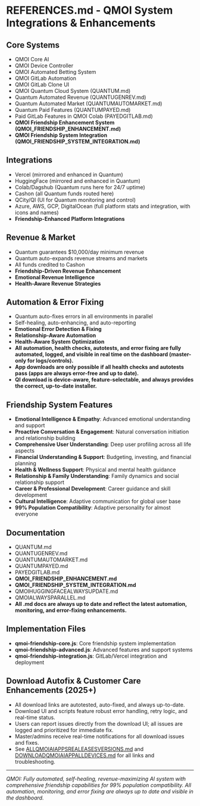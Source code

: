 # REFERENCES.md - QMOI System Integrations & Enhancements

## Core Systems
- QMOI Core AI
- QMOI Device Controller
- QMOI Automated Betting System
- QMOI GitLab Automation
- QMOI GitLab Clone UI
- QMOI Quantum Cloud System (QUANTUM.md)
- Quantum Automated Revenue (QUANTUGENREV.md)
- Quantum Automated Market (QUANTUMAUTOMARKET.md)
- Quantum Paid Features (QUANTUMPAYED.md)
- Paid GitLab Features in QMOI Colab (PAYEDGITLAB.md)
- **QMOI Friendship Enhancement System (QMOI_FRIENDSHIP_ENHANCEMENT.md)**
- **QMOI Friendship System Integration (QMOI_FRIENDSHIP_SYSTEM_INTEGRATION.md)**

## Integrations
- Vercel (mirrored and enhanced in Quantum)
- HuggingFace (mirrored and enhanced in Quantum)
- Colab/Dagshub (Quantum runs here for 24/7 uptime)
- Cashon (all Quantum funds routed here)
- QCity/QI (UI for Quantum monitoring and control)
- Azure, AWS, GCP, DigitalOcean (full platform stats and integration, with icons and names)
- **Friendship-Enhanced Platform Integrations**

## Revenue & Market
- Quantum guarantees $10,000/day minimum revenue
- Quantum auto-expands revenue streams and markets
- All funds credited to Cashon
- **Friendship-Driven Revenue Enhancement**
- **Emotional Revenue Intelligence**
- **Health-Aware Revenue Strategies**

## Automation & Error Fixing
- Quantum auto-fixes errors in all environments in parallel
- Self-healing, auto-enhancing, and auto-reporting
- **Emotional Error Detection & Fixing**
- **Relationship-Aware Automation**
- **Health-Aware System Optimization**
- **All automation, health checks, autotests, and error fixing are fully automated, logged, and visible in real time on the dashboard (master-only for logs/controls).**
- **App downloads are only possible if all health checks and autotests pass (apps are always error-free and up to date).**
- **QI download is device-aware, feature-selectable, and always provides the correct, up-to-date installer.**

## Friendship System Features
- **Emotional Intelligence & Empathy**: Advanced emotional understanding and support
- **Proactive Conversation & Engagement**: Natural conversation initiation and relationship building
- **Comprehensive User Understanding**: Deep user profiling across all life aspects
- **Financial Understanding & Support**: Budgeting, investing, and financial planning
- **Health & Wellness Support**: Physical and mental health guidance
- **Relationship & Family Understanding**: Family dynamics and social relationship support
- **Career & Professional Development**: Career guidance and skill development
- **Cultural Intelligence**: Adaptive communication for global user base
- **99% Population Compatibility**: Adaptive personality for almost everyone

## Documentation
- QUANTUM.md
- QUANTUGENREV.md
- QUANTUMAUTOMARKET.md
- QUANTUMPAYED.md
- PAYEDGITLAB.md
- **QMOI_FRIENDSHIP_ENHANCEMENT.md**
- **QMOI_FRIENDSHIP_SYSTEM_INTEGRATION.md**
- QMOIHUGGINGFACEALWAYSUPDATE.md
- QMOIALWAYSPARALLEL.md
- **All .md docs are always up to date and reflect the latest automation, monitoring, and error-fixing enhancements.**

## Implementation Files
- **qmoi-friendship-core.js**: Core friendship system implementation
- **qmoi-friendship-advanced.js**: Advanced features and support systems
- **qmoi-friendship-integration.js**: GitLab/Vercel integration and deployment

## Download Autofix & Customer Care Enhancements (2025+)
- All download links are autotested, auto-fixed, and always up-to-date.
- Download UI and scripts feature robust error handling, retry logic, and real-time status.
- Users can report issues directly from the download UI; all issues are logged and prioritized for immediate fix.
- Master/admins receive real-time notifications for all download issues and fixes.
- See [ALLQMOIAIAPPSREALEASESVERSIONS.md](./ALLQMOIAIAPPSREALEASESVERSIONS.md) and [DOWNLOADQMOIAIAPPALLDEVICES.md](./DOWNLOADQMOIAIAPPALLDEVICES.md) for all links and troubleshooting.

---
*QMOI: Fully automated, self-healing, revenue-maximizing AI system with comprehensive friendship capabilities for 99% population compatibility. All automation, monitoring, and error fixing are always up to date and visible in the dashboard.* 